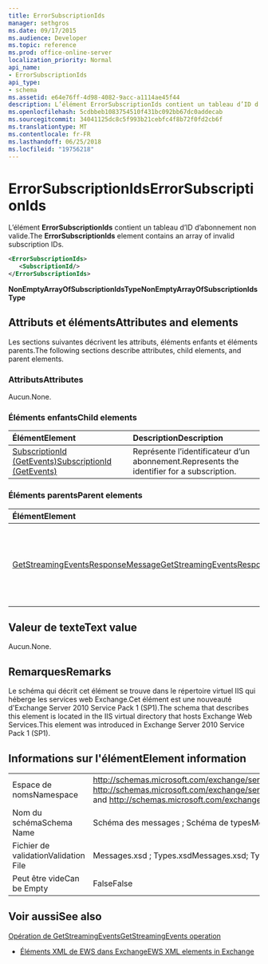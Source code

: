 ```yaml
---
title: ErrorSubscriptionIds
manager: sethgros
ms.date: 09/17/2015
ms.audience: Developer
ms.topic: reference
ms.prod: office-online-server
localization_priority: Normal
api_name:
- ErrorSubscriptionIds
api_type:
- schema
ms.assetid: e64e76ff-4d98-4082-9acc-a1114ae45f44
description: L’élément ErrorSubscriptionIds contient un tableau d’ID d’abonnement non valide.
ms.openlocfilehash: 5cdbbeb1083754510f431bc092bb67dc0addecab
ms.sourcegitcommit: 34041125dc8c5f993b21cebfc4f8b72f0fd2cb6f
ms.translationtype: MT
ms.contentlocale: fr-FR
ms.lasthandoff: 06/25/2018
ms.locfileid: "19756218"
---
```

# <a name="errorsubscriptionids"></a><span data-ttu-id="e7265-103">ErrorSubscriptionIds</span><span class="sxs-lookup"><span data-stu-id="e7265-103">ErrorSubscriptionIds</span></span>

<span data-ttu-id="e7265-104">L’élément **ErrorSubscriptionIds** contient un tableau d’ID d’abonnement non valide.</span><span class="sxs-lookup"><span data-stu-id="e7265-104">The **ErrorSubscriptionIds** element contains an array of invalid subscription IDs.</span></span> 
  
```xml
<ErrorSubscriptionIds>
   <SubscriptionId/>
</ErrorSubscriptionIds>
```

 <span data-ttu-id="e7265-105">**NonEmptyArrayOfSubscriptionIdsType**</span><span class="sxs-lookup"><span data-stu-id="e7265-105">**NonEmptyArrayOfSubscriptionIdsType**</span></span>
## <a name="attributes-and-elements"></a><span data-ttu-id="e7265-106">Attributs et éléments</span><span class="sxs-lookup"><span data-stu-id="e7265-106">Attributes and elements</span></span>

<span data-ttu-id="e7265-107">Les sections suivantes décrivent les attributs, éléments enfants et éléments parents.</span><span class="sxs-lookup"><span data-stu-id="e7265-107">The following sections describe attributes, child elements, and parent elements.</span></span>
  
### <a name="attributes"></a><span data-ttu-id="e7265-108">Attributs</span><span class="sxs-lookup"><span data-stu-id="e7265-108">Attributes</span></span>

<span data-ttu-id="e7265-109">Aucun.</span><span class="sxs-lookup"><span data-stu-id="e7265-109">None.</span></span>
  
### <a name="child-elements"></a><span data-ttu-id="e7265-110">Éléments enfants</span><span class="sxs-lookup"><span data-stu-id="e7265-110">Child elements</span></span>

|<span data-ttu-id="e7265-111">**Élément**</span><span class="sxs-lookup"><span data-stu-id="e7265-111">**Element**</span></span>|<span data-ttu-id="e7265-112">**Description**</span><span class="sxs-lookup"><span data-stu-id="e7265-112">**Description**</span></span>|
|:-----|:-----|
|[<span data-ttu-id="e7265-113">SubscriptionId (GetEvents)</span><span class="sxs-lookup"><span data-stu-id="e7265-113">SubscriptionId (GetEvents)</span></span>](subscriptionid-getevents.md) <br/> |<span data-ttu-id="e7265-114">Représente l’identificateur d’un abonnement.</span><span class="sxs-lookup"><span data-stu-id="e7265-114">Represents the identifier for a subscription.</span></span>  <br/> |
   
### <a name="parent-elements"></a><span data-ttu-id="e7265-115">Éléments parents</span><span class="sxs-lookup"><span data-stu-id="e7265-115">Parent elements</span></span>

|<span data-ttu-id="e7265-116">**Élément**</span><span class="sxs-lookup"><span data-stu-id="e7265-116">**Element**</span></span>|<span data-ttu-id="e7265-117">**Description**</span><span class="sxs-lookup"><span data-stu-id="e7265-117">**Description**</span></span>|
|:-----|:-----|
|[<span data-ttu-id="e7265-118">GetStreamingEventsResponseMessage</span><span class="sxs-lookup"><span data-stu-id="e7265-118">GetStreamingEventsResponseMessage</span></span>](getstreamingeventsresponsemessage.md) <br/> |<span data-ttu-id="e7265-119">Contient l’état et les résultats d’une seule demande [d’opération GetStreamingEvents](getstreamingevents-operation.md) .</span><span class="sxs-lookup"><span data-stu-id="e7265-119">Contains the status and result of a single [GetStreamingEvents operation](getstreamingevents-operation.md) request.</span></span>  <br/> |
   
## <a name="text-value"></a><span data-ttu-id="e7265-120">Valeur de texte</span><span class="sxs-lookup"><span data-stu-id="e7265-120">Text value</span></span>

<span data-ttu-id="e7265-121">Aucun.</span><span class="sxs-lookup"><span data-stu-id="e7265-121">None.</span></span>
  
## <a name="remarks"></a><span data-ttu-id="e7265-122">Remarques</span><span class="sxs-lookup"><span data-stu-id="e7265-122">Remarks</span></span>

<span data-ttu-id="e7265-123">Le schéma qui décrit cet élément se trouve dans le répertoire virtuel IIS qui héberge les services web Exchange.Cet élément est une nouveauté d'Exchange Server 2010 Service Pack 1 (SP1).</span><span class="sxs-lookup"><span data-stu-id="e7265-123">The schema that describes this element is located in the IIS virtual directory that hosts Exchange Web Services.This element was introduced in Exchange Server 2010 Service Pack 1 (SP1).</span></span>
  
## <a name="element-information"></a><span data-ttu-id="e7265-124">Informations sur l'élément</span><span class="sxs-lookup"><span data-stu-id="e7265-124">Element information</span></span>

|||
|:-----|:-----|
|<span data-ttu-id="e7265-125">Espace de noms</span><span class="sxs-lookup"><span data-stu-id="e7265-125">Namespace</span></span>  <br/> |<span data-ttu-id="e7265-126">http://schemas.microsoft.com/exchange/services/2006/messages et http://schemas.microsoft.com/exchange/services/2006/types</span><span class="sxs-lookup"><span data-stu-id="e7265-126">http://schemas.microsoft.com/exchange/services/2006/messages and http://schemas.microsoft.com/exchange/services/2006/types</span></span>  <br/> |
|<span data-ttu-id="e7265-127">Nom du schéma</span><span class="sxs-lookup"><span data-stu-id="e7265-127">Schema Name</span></span>  <br/> |<span data-ttu-id="e7265-128">Schéma des messages ; Schéma de types</span><span class="sxs-lookup"><span data-stu-id="e7265-128">Messages schema; Types schema</span></span>  <br/> |
|<span data-ttu-id="e7265-129">Fichier de validation</span><span class="sxs-lookup"><span data-stu-id="e7265-129">Validation File</span></span>  <br/> |<span data-ttu-id="e7265-130">Messages.xsd ; Types.xsd</span><span class="sxs-lookup"><span data-stu-id="e7265-130">Messages.xsd; Types.xsd</span></span>  <br/> |
|<span data-ttu-id="e7265-131">Peut être vide</span><span class="sxs-lookup"><span data-stu-id="e7265-131">Can be Empty</span></span>  <br/> |<span data-ttu-id="e7265-132">False</span><span class="sxs-lookup"><span data-stu-id="e7265-132">False</span></span>  <br/> |
   
## <a name="see-also"></a><span data-ttu-id="e7265-133">Voir aussi</span><span class="sxs-lookup"><span data-stu-id="e7265-133">See also</span></span>



[<span data-ttu-id="e7265-134">Opération de GetStreamingEvents</span><span class="sxs-lookup"><span data-stu-id="e7265-134">GetStreamingEvents operation</span></span>](getstreamingevents-operation.md)


- [<span data-ttu-id="e7265-135">Éléments XML de EWS dans Exchange</span><span class="sxs-lookup"><span data-stu-id="e7265-135">EWS XML elements in Exchange</span></span>](ews-xml-elements-in-exchange.md)

